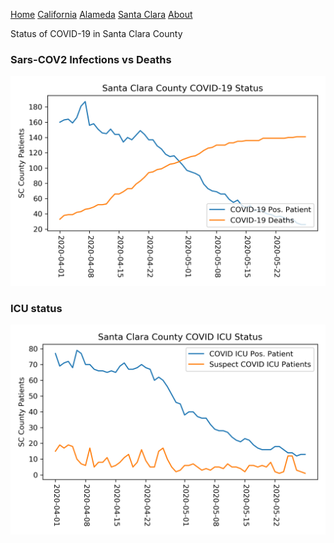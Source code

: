 [Home](README.md) [California](cali.md) [Alameda](alameda.md) [Santa Clara](sc_county.md)   [About](about.md)

Status of COVID-19 in Santa Clara County

### Sars-COV2 Infections vs Deaths

![Santa Clara infection vs deaths](../data/total_scc_status.png)

### ICU status

![CA ICU Status](../data/scc_icu_status.png)
